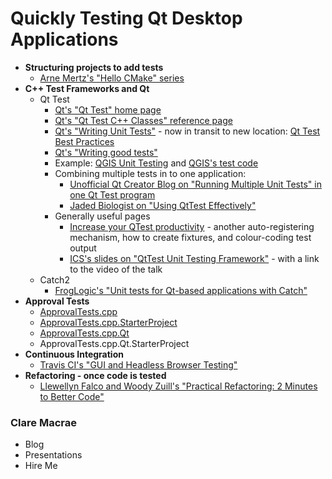 # Quickly Testing Qt Desktop Applications

* **Structuring projects to add tests**
    * [Arne Mertz's "Hello CMake" series](https://arne-mertz.de/2018/05/hello-cmake/)
* **C++ Test Frameworks and Qt**
    * Qt Test
        * [Qt's "Qt Test" home page](https://doc.qt.io/qt-5/qttest-index.html)
        * [Qt's "Qt Test C++ Classes" reference page](https://doc.qt.io/qt-5/qttest-module.html)
        * [Qt's "Writing Unit Tests"](https://wiki.qt.io/Writing_Unit_Tests) - now in transit to new location: [Qt Test Best Practices](https://doc-snapshots.qt.io/qt5-5.13/qttest-best-practices-qdoc.html)
        * [Qt's "Writing good tests"](https://wiki.qt.io/Writing_good_tests)
        * Example: [QGIS Unit Testing](https://docs.qgis.org/3.4/en/docs/developers_guide/unittesting.html) and [QGIS's test code](https://github.com/qgis/QGIS/tree/master/tests)
        * Combining multiple tests in to one application:
            * [Unofficial Qt Creator Blog on "Running Multiple Unit Tests" in one Qt Test program](http://qtcreator.blogspot.com/2009/10/running-multiple-unit-tests.html)
            * [Jaded Biologist on "Using QtTest Effectively"](https://alexhuszagh.github.io/2016/using-qttest-effectively/)
        * Generally useful pages
            * [Increase your QTest productivity](https://marcoarena.wordpress.com/tag/qtest-fixture/) - another auto-registering mechanism, how to create fixtures, and colour-coding test output
            * [ICS's slides on "QtTest Unit Testing Framework"](https://www.slideshare.net/ICSinc/qt-test-framework) - with a link to the video of the talk
    * Catch2
        * [FrogLogic's "Unit tests for Qt-based applications with Catch"](https://www.froglogic.com/blog/tip-of-the-week/unit-tests-for-qt-based-applications-with-catch/)
* **Approval Tests**
    * [ApprovalTests.cpp](https://github.com/approvals/ApprovalTests.cpp)
    * [ApprovalTests.cpp.StarterProject](https://github.com/approvals/ApprovalTests.cpp.StarterProject)
    * [ApprovalTests.cpp.Qt](https://github.com/approvals/ApprovalTests.cpp.Qt)
    * ApprovalTests.cpp.Qt.StarterProject
* **Continuous Integration**
    * [Travis CI's "GUI and Headless Browser Testing"](https://docs.travis-ci.com/user/gui-and-headless-browsers/)
* **Refactoring - once code is tested**
    * [Llewellyn Falco and Woody Zuill's "Practical Refactoring: 2 Minutes to Better Code"](https://youtu.be/aWiwDdx_rdo)

### Clare Macrae

* Blog
* Presentations
* Hire Me
